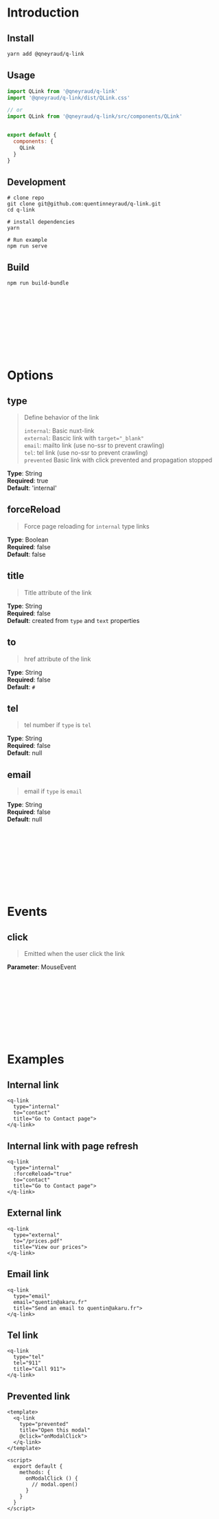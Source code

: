 # Introduction

## Install

```bash
yarn add @qneyraud/q-link
```

## Usage

```js
import QLink from '@qneyraud/q-link'
import '@qneyraud/q-link/dist/QLink.css'

// or
import QLink from '@qneyraud/q-link/src/components/QLink'


export default {
  components: {
    QLink
  }
}
```

## Development

```
# clone repo
git clone git@github.com:quentinneyraud/q-link.git
cd q-link

# install dependencies
yarn

# Run example
npm run serve
```

## Build

```bash
npm run build-bundle
```

<br/>
<br/>
<br/>
<br/>
<br/>
<br/>
<br/>
<br/>

# Options

## type

> Define behavior of the link 
> 
> `internal`: Basic nuxt-link  
> `external`: Bascic link with `target="_blank"`  
> `email`: mailto link (use no-ssr to prevent crawling)  
> `tel`: tel link (use no-ssr to prevent crawling)  
> `prevented` Basic link with click prevented and propagation stopped

**Type**: String   
**Required**: true   
**Default**: 'internal' 

## forceReload

> Force page reloading for `internal` type links   

**Type**: Boolean   
**Required**: false   
**Default**: false 

## title

> Title attribute of the link

**Type**: String   
**Required**: false   
**Default**: created from `type` and `text` properties

## to

> href attribute of the link 

**Type**: String   
**Required**: false   
**Default**: `#`

## tel

> tel number if `type` is `tel`

**Type**: String   
**Required**: false   
**Default**: null 

## email

> email if `type` is `email`

**Type**: String   
**Required**: false   
**Default**: null 

<br/>
<br/>
<br/>
<br/>
<br/>
<br/>
<br/>
<br/>


# Events

## click

> Emitted when the user click the link

**Parameter**: MouseEvent

<br/>
<br/>
<br/>
<br/>
<br/>
<br/>
<br/>
<br/>

# Examples

## Internal link

```vue
<q-link 
  type="internal"
  to="contact"
  title="Go to Contact page">
</q-link>
```

## Internal link with page refresh

```vue
<q-link 
  type="internal"
  :forceReload="true"
  to="contact"
  title="Go to Contact page">
</q-link>
```

## External link

```vue
<q-link 
  type="external"
  to="/prices.pdf"
  title="View our prices">
</q-link>
```

## Email link

```vue
<q-link 
  type="email"
  email="quentin@akaru.fr"
  title="Send an email to quentin@akaru.fr">
</q-link>
```

## Tel link

```vue
<q-link 
  type="tel"
  tel="911"
  title="Call 911">
</q-link>
```

## Prevented link

```vue
<template>
  <q-link 
    type="prevented"
    title="Open this modal"
    @click="onModalClick">
  </q-link>
</template>

<script>
  export default {
    methods: {
      onModalClick () {
        // modal.open()
      }
    }
  }
</script>
```
